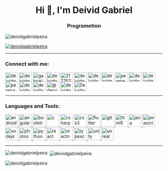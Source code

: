 <h1 align="center">Hi 👋, I'm Deivid Gabriel</h1>
<h3 align="center">Programetion</h3>

<p align="left"> <img src="https://komarev.com/ghpvc/?username=deividgabrielpeira&label=Profile%20views&color=0e75b6&style=flat" alt="deividgabrielpeira" /> </p>

<p align="left"> <a href="https://github.com/ryo-ma/github-profile-trophy"><img src="https://github-profile-trophy.vercel.app/?username=deividgabrielpeira" alt="deividgabrielpeira" /></a> </p>

----

<h3 align="left">Connect with me:</h3>
<p align="left">
<a href="https://codepen.io/deividgabrielpeira" target="blank"><img align="center" src="https://cdn.jsdelivr.net/npm/simple-icons@3.0.1/icons/codepen.svg" alt="deividgabrielpeira" height="30" width="40" /></a>
<a href="https://dev.to/deividgabrielpeira" target="blank"><img align="center" src="https://cdn.jsdelivr.net/npm/simple-icons@3.0.1/icons/dev-dot-to.svg" alt="deividgabrielpeira" height="30" width="40" /></a>
<a href="https://twitter.com/gabrieldeividpe" target="blank"><img align="center" src="https://cdn.jsdelivr.net/npm/simple-icons@3.0.1/icons/twitter.svg" alt="gabrieldeividpe" height="30" width="40" /></a>
<a href="https://linkedin.com/in/deividgabrielpere" target="blank"><img align="center" src="https://cdn.jsdelivr.net/npm/simple-icons@3.0.1/icons/linkedin.svg" alt="deividgabrielpere" height="30" width="40" /></a>
<a href="https://stackoverflow.com/users/217757" target="blank"><img align="center" src="https://cdn.jsdelivr.net/npm/simple-icons@3.0.1/icons/stackoverflow.svg" alt="217757" height="30" width="40" /></a>
<a href="https://kaggle.com/deividgabrielpeira" target="blank"><img align="center" src="https://cdn.jsdelivr.net/npm/simple-icons@3.0.1/icons/kaggle.svg" alt="deividgabrielpeira" height="30" width="40" /></a>
<a href="https://fb.com/deividgabrielpereira" target="blank"><img align="center" src="https://cdn.jsdelivr.net/npm/simple-icons@3.0.1/icons/facebook.svg" alt="deividgabrielpereira" height="30" width="40" /></a>
<a href="https://instagram.com/deividgabrielpereriade" target="blank"><img align="center" src="https://cdn.jsdelivr.net/npm/simple-icons@3.0.1/icons/instagram.svg" alt="deividgabrielpereriade" height="30" width="40" /></a>
<a href="https://dribbble.com/pereire" target="blank"><img align="center" src="https://cdn.jsdelivr.net/npm/simple-icons@3.0.1/icons/dribbble.svg" alt="pereire" height="30" width="40" /></a>
<a href="https://www.behance.net/deividgabriel3" target="blank"><img align="center" src="https://cdn.jsdelivr.net/npm/simple-icons@3.0.1/icons/behance.svg" alt="deividgabriel3" height="30" width="40" /></a>
<a href="https://www.codechef.com/users/deividgabrielp" target="blank"><img align="center" src="https://cdn.jsdelivr.net/npm/simple-icons@3.1.0/icons/codechef.svg" alt="deividgabrielp" height="30" width="40" /></a>
<a href="https://www.hackerrank.com/pereiradeolivei1" target="blank"><img align="center" src="https://cdn.jsdelivr.net/npm/simple-icons@3.0.1/icons/hackerrank.svg" alt="pereiradeolivei1" height="30" width="40" /></a>
<a href="https://codeforces.com/profile/deividgabrielpeira" target="blank"><img align="center" src="https://cdn.jsdelivr.net/npm/simple-icons@3.0.1/icons/codeforces.svg" alt="deividgabrielpeira" height="30" width="40" /></a>
<a href="https://www.leetcode.com/deividgabrielpeira" target="blank"><img align="center" src="https://cdn.jsdelivr.net/npm/simple-icons@3.0.1/icons/leetcode.svg" alt="deividgabrielpeira" height="30" width="40" /></a>
<a href="https://www.hackerearth.com/@deivid6" target="blank"><img align="center" src="https://cdn.jsdelivr.net/npm/simple-icons@3.0.1/icons/hackerearth.svg" alt="@deivid6" height="30" width="40" /></a>
<a href="https://www.topcoder.com/members/deividgabrielp" target="blank"><img align="center" src="https://cdn.jsdelivr.net/npm/simple-icons@3.0.1/icons/topcoder.svg" alt="deividgabrielp" height="30" width="40" /></a>
<a href="https://discord.gg/Deividgab#5479" target="blank"><img align="center" src="https://cdn.jsdelivr.net/npm/simple-icons@3.0.1/icons/discord.svg" alt="Deividgab#5479" height="30" width="40" /></a>
</p>

----


<h3 align="left">Languages and Tools:</h3>
<p align="left"> <a href="https://developer.android.com" target="_blank"> <img src="https://devicons.github.io/devicon/devicon.git/icons/android/android-original-wordmark.svg" alt="android" width="40" height="40"/> </a> <a href="https://angular.io" target="_blank"> <img src="https://devicons.github.io/devicon/devicon.git/icons/angularjs/angularjs-original.svg" alt="angularjs" width="40" height="40"/> </a> <a href="https://getbootstrap.com" target="_blank"> <img src="https://devicons.github.io/devicon/devicon.git/icons/bootstrap/bootstrap-plain.svg" alt="bootstrap" width="40" height="40"/> </a> <a href="https://www.cprogramming.com/" target="_blank"> <img src="https://devicons.github.io/devicon/devicon.git/icons/c/c-original.svg" alt="c" width="40" height="40"/> </a> <a href="https://www.w3schools.com/cs/" target="_blank"> <img src="https://devicons.github.io/devicon/devicon.git/icons/csharp/csharp-original.svg" alt="csharp" width="40" height="40"/> </a> <a href="https://www.w3schools.com/css/" target="_blank"> <img src="https://devicons.github.io/devicon/devicon.git/icons/css3/css3-original-wordmark.svg" alt="css3" width="40" height="40"/> </a> <a href="https://flutter.dev" target="_blank"> <img src="https://www.vectorlogo.zone/logos/flutterio/flutterio-icon.svg" alt="flutter" width="40" height="40"/> </a> <a href="https://git-scm.com/" target="_blank"> <img src="https://www.vectorlogo.zone/logos/git-scm/git-scm-icon.svg" alt="git" width="40" height="40"/> </a> <a href="https://www.w3.org/html/" target="_blank"> <img src="https://devicons.github.io/devicon/devicon.git/icons/html5/html5-original-wordmark.svg" alt="html5" width="40" height="40"/> </a> <a href="https://www.java.com" target="_blank"> <img src="https://devicons.github.io/devicon/devicon.git/icons/java/java-original-wordmark.svg" alt="java" width="40" height="40"/> </a> <a href="https://developer.mozilla.org/en-US/docs/Web/JavaScript" target="_blank"> <img src="https://devicons.github.io/devicon/devicon.git/icons/javascript/javascript-original.svg" alt="javascript" width="40" height="40"/> </a> <a href="https://nodejs.org" target="_blank"> <img src="https://devicons.github.io/devicon/devicon.git/icons/nodejs/nodejs-original-wordmark.svg" alt="nodejs" width="40" height="40"/> </a> <a href="https://www.photoshop.com/en" target="_blank"> <img src="https://devicons.github.io/devicon/devicon.git/icons/photoshop/photoshop-plain.svg" alt="photoshop" width="40" height="40"/> </a> <a href="https://www.python.org" target="_blank"> <img src="https://devicons.github.io/devicon/devicon.git/icons/python/python-original.svg" alt="python" width="40" height="40"/> </a> <a href="https://reactjs.org/" target="_blank"> <img src="https://devicons.github.io/devicon/devicon.git/icons/react/react-original-wordmark.svg" alt="react" width="40" height="40"/> </a> <a href="https://reactnative.dev/" target="_blank"> <img src="https://reactnative.dev/img/header_logo.svg" alt="reactnative" width="40" height="40"/> </a> <a href="https://www.typescriptlang.org/" target="_blank"> <img src="https://devicons.github.io/devicon/devicon.git/icons/typescript/typescript-original.svg" alt="typescript" width="40" height="40"/> </a> <a href="https://unity.com/" target="_blank"> <img src="https://www.vectorlogo.zone/logos/unity3d/unity3d-icon.svg" alt="unity" width="40" height="40"/> </a> <a href="https://unrealengine.com/" target="_blank"> <img src="https://raw.githubusercontent.com/kenangundogan/fontisto/036b7eca71aab1bef8e6a0518f7329f13ed62f6b/icons/svg/brand/unreal-engine.svg" alt="unreal" width="40" height="40"/> </a> </p>

----


<p><img align="left" src="https://github-readme-stats.vercel.app/api/top-langs?username=deividgabrielpeira&show_icons=true&locale=en&layout=compact" alt="deividgabrielpeira" /></p>

<p>&nbsp;<img align="center" src="https://github-readme-stats.vercel.app/api?username=deividgabrielpeira&show_icons=true&locale=en" alt="deividgabrielpeira" /></p>

<p><img align="center" src="https://github-readme-streak-stats.herokuapp.com/?user=deividgabrielpeira&" alt="deividgabrielpeira" /></p>